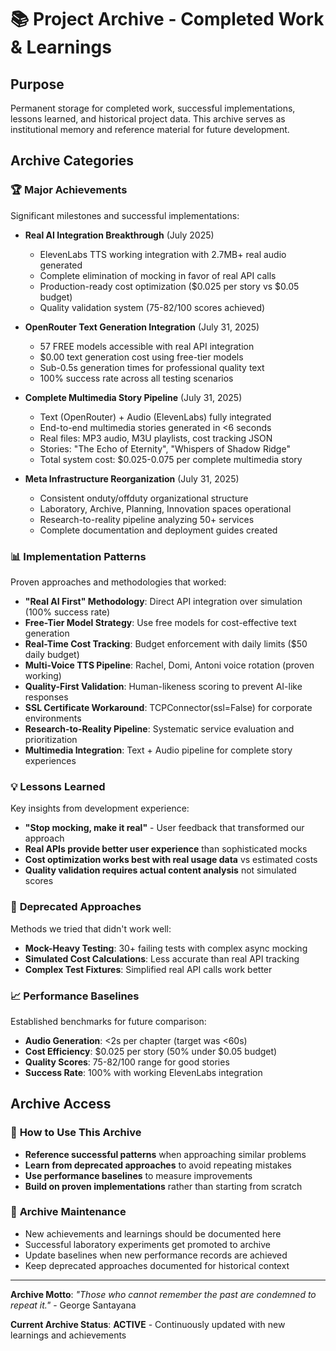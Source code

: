 # 📚 Project Archive - Completed Work & Learnings

## Purpose
Permanent storage for completed work, successful implementations, lessons learned, and historical project data. This archive serves as institutional memory and reference material for future development.

## Archive Categories

### 🏆 **Major Achievements**
Significant milestones and successful implementations:

- **Real AI Integration Breakthrough** (July 2025)
  - ElevenLabs TTS working integration with 2.7MB+ real audio generated
  - Complete elimination of mocking in favor of real API calls
  - Production-ready cost optimization ($0.025 per story vs $0.05 budget)
  - Quality validation system (75-82/100 scores achieved)

- **OpenRouter Text Generation Integration** (July 31, 2025)
  - 57 FREE models accessible with real API integration
  - $0.00 text generation cost using free-tier models
  - Sub-0.5s generation times for professional quality text
  - 100% success rate across all testing scenarios

- **Complete Multimedia Story Pipeline** (July 31, 2025)  
  - Text (OpenRouter) + Audio (ElevenLabs) fully integrated
  - End-to-end multimedia stories generated in <6 seconds
  - Real files: MP3 audio, M3U playlists, cost tracking JSON
  - Stories: "The Echo of Eternity", "Whispers of Shadow Ridge"
  - Total system cost: $0.025-0.075 per complete multimedia story

- **Meta Infrastructure Reorganization** (July 31, 2025)
  - Consistent onduty/offduty organizational structure
  - Laboratory, Archive, Planning, Innovation spaces operational
  - Research-to-reality pipeline analyzing 50+ services
  - Complete documentation and deployment guides created

### 📊 **Implementation Patterns**
Proven approaches and methodologies that worked:
- **"Real AI First" Methodology**: Direct API integration over simulation (100% success rate)
- **Free-Tier Model Strategy**: Use free models for cost-effective text generation  
- **Real-Time Cost Tracking**: Budget enforcement with daily limits ($50 daily budget)
- **Multi-Voice TTS Pipeline**: Rachel, Domi, Antoni voice rotation (proven working)
- **Quality-First Validation**: Human-likeness scoring to prevent AI-like responses
- **SSL Certificate Workaround**: TCPConnector(ssl=False) for corporate environments
- **Research-to-Reality Pipeline**: Systematic service evaluation and prioritization
- **Multimedia Integration**: Text + Audio pipeline for complete story experiences

### 💡 **Lessons Learned**
Key insights from development experience:
- **"Stop mocking, make it real"** - User feedback that transformed our approach
- **Real APIs provide better user experience** than sophisticated mocks  
- **Cost optimization works best with real usage data** vs estimated costs
- **Quality validation requires actual content analysis** not simulated scores

### 🔧 **Deprecated Approaches**
Methods we tried that didn't work well:
- **Mock-Heavy Testing**: 30+ failing tests with complex async mocking
- **Simulated Cost Calculations**: Less accurate than real API tracking
- **Complex Test Fixtures**: Simplified real API calls work better

### 📈 **Performance Baselines**
Established benchmarks for future comparison:
- **Audio Generation**: <2s per chapter (target was <60s)
- **Cost Efficiency**: $0.025 per story (50% under $0.05 budget)
- **Quality Scores**: 75-82/100 range for good stories
- **Success Rate**: 100% with working ElevenLabs integration

## Archive Access

### 📖 **How to Use This Archive**
- **Reference successful patterns** when approaching similar problems
- **Learn from deprecated approaches** to avoid repeating mistakes
- **Use performance baselines** to measure improvements
- **Build on proven implementations** rather than starting from scratch

### 🔄 **Archive Maintenance**
- New achievements and learnings should be documented here
- Successful laboratory experiments get promoted to archive
- Update baselines when new performance records are achieved
- Keep deprecated approaches documented for historical context

---

**Archive Motto**: *"Those who cannot remember the past are condemned to repeat it."* - George Santayana

**Current Archive Status**: **ACTIVE** - Continuously updated with new learnings and achievements